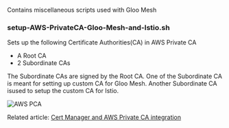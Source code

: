 Contains miscellaneous scripts used with Gloo Mesh

### setup-AWS-PrivateCA-Gloo-Mesh-and-Istio.sh
Sets up the following Certificate Authorities(CA) in AWS Private CA

- A Root CA
- 2 Subordinate CAs

The Subordinate CAs are signed by the Root CA. One of the Subordinate CA is meant for setting up custom CA for Gloo Mesh. Another Subordinate CA isused to setup the custom CA for Istio.

![AWS PCA](../images/cert-manager-AWS-Private-CA-integration-for-custom-CA.png)

Related article: [Cert Manager and AWS Private CA integration](https://soloio.slab.com/posts/cert-manager-and-aws-private-ca-integration-gruzsn2n)
